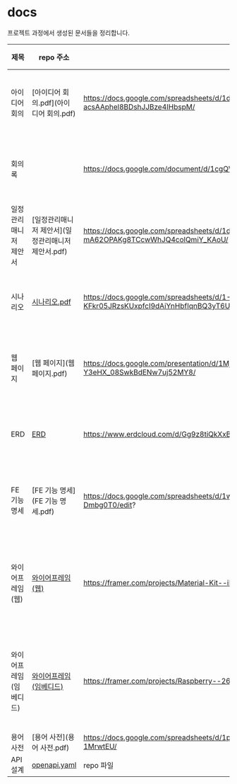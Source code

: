# docs

프로젝트 과정에서 생성된 문서들을 정리합니다.

| 제목                   | repo 주소                                            | 원본                                                         | 권한                |
| ---------------------- | ---------------------------------------------------- | ------------------------------------------------------------ | ------------------- |
| 아이디어 회의          | [아이디어 회의.pdf](아이디어 회의.pdf)               | https://docs.google.com/spreadsheets/d/1du-RY9UrlNFMR_sK-acsAAphel8BDshJJBze4IHbspM/ | 접근권한 필요       |
| 회의록                 |                                                      | https://docs.google.com/document/d/1cgQW_RnkWM8TYCrXrj_-5oJewQoxo8IT3TzmdnyNib8/ | 접근권한 필요       |
| 일정관리매니저 제안서  | [일정관리매니저 제안서](일정관리매니저 제안서.pdf)   | https://docs.google.com/spreadsheets/d/1dbO4dg2Pzsi-mA62OPAKg8TCcwWhJQ4colQmiY_KAoU/ | 없음                |
| 시나리오               | [시나리오.pdf](시나리오.pdf)                         | https://docs.google.com/spreadsheets/d/1-KFkr05JRzsKUxpfcI9dAiYnHbfIqnBQ3yT6UPMILuU/ | 편집권한필요        |
| 웹 페이지              | [웹 페이지](웹 페이지.pdf)                           | https://docs.google.com/presentation/d/1MjYX3OI9rTZG_kr8oJ-Y3eHX_08SwkBdENw7uj52MY8/ | 편집권한필요        |
| ERD                    | [ERD](ERD.png)                                       | https://www.erdcloud.com/d/Gg9z8tiQkXxBha2bb                 | 편집권한필요        |
| FE 기능 명세           | [FE 기능 명세](FE 기능 명세.pdf)                     | https://docs.google.com/spreadsheets/d/1wdqKjO_m_iI3WDpiqTs9O_opHJiayre4t5g-Dmbg0T0/edit? | 편집권한필요        |
| 와이어프레임(웹)       | [와이어프레임(웹)](와이어프레임(웹).png)             | https://framer.com/projects/Material-Kit--iRP5dNwnyHIeWp9YHFzY-Mxrt7 | 로그인,편집권한필요 |
| 와이어프레임(임베디드) | [와이어프레임(임베디드)](와이어프레임(임베디드).png) | https://framer.com/projects/Raspberry--26PK1xEhzOBzByL8DARs-1QKdx | 로그인,편집권한필요 |
| 용어 사전              | [용어 사전](용어 사전.pdf)                           | https://docs.google.com/spreadsheets/d/1pkPCWS5jse1yOVCbaWrUa_L1vUdQwBcwO9X-1MrwtEU/ | 없음                |
| API 설계               | [openapi.yaml](openapi.yaml)                         | repo 파일                                                    |                     |

